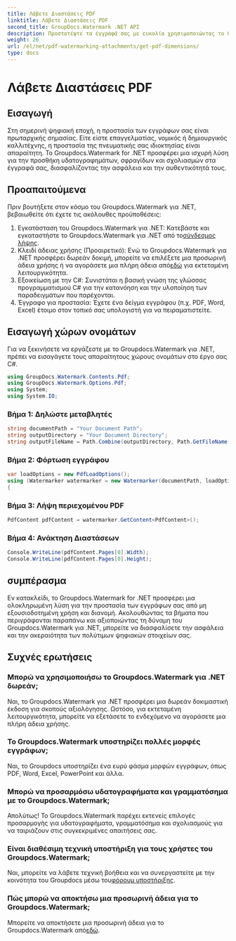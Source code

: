 ```yaml
---
title: Λάβετε Διαστάσεις PDF
linktitle: Λάβετε Διαστάσεις PDF
second_title: GroupDocs.Watermark .NET API
description: Προστατέψτε τα έγγραφά σας με ευκολία χρησιμοποιώντας το Groupdocs.Watermark για .NET. Προσθέστε υδατογραφήματα, γραμματόσημα και σχολιασμούς χωρίς κόπο.
weight: 26
url: /el/net/pdf-watermarking-attachments/get-pdf-dimensions/
type: docs
---
```

# Λάβετε Διαστάσεις PDF

## Εισαγωγή
Στη σημερινή ψηφιακή εποχή, η προστασία των εγγράφων σας είναι πρωταρχικής σημασίας. Είτε είστε επαγγελματίας, νομικός ή δημιουργικός καλλιτέχνης, η προστασία της πνευματικής σας ιδιοκτησίας είναι απαραίτητη. Το Groupdocs.Watermark for .NET προσφέρει μια ισχυρή λύση για την προσθήκη υδατογραφημάτων, σφραγίδων και σχολιασμών στα έγγραφά σας, διασφαλίζοντας την ασφάλεια και την αυθεντικότητά τους.
## Προαπαιτούμενα
Πριν βουτήξετε στον κόσμο του Groupdocs.Watermark για .NET, βεβαιωθείτε ότι έχετε τις ακόλουθες προϋποθέσεις:
1.  Εγκατάσταση του Groupdocs.Watermark για .NET: Κατεβάστε και εγκαταστήστε το Groupdocs.Watermark για .NET από το[σύνδεσμος λήψης](https://releases.groupdocs.com/Watermark/net/).
2.  Κλειδί άδειας χρήσης (Προαιρετικό): Ενώ το Groupdocs.Watermark για .NET προσφέρει δωρεάν δοκιμή, μπορείτε να επιλέξετε μια προσωρινή άδεια χρήσης ή να αγοράσετε μια πλήρη άδεια από[εδώ](https://purchase.groupdocs.com/buy) για εκτεταμένη λειτουργικότητα.
3. Εξοικείωση με την C#: Συνιστάται η βασική γνώση της γλώσσας προγραμματισμού C# για την κατανόηση και την υλοποίηση των παραδειγμάτων που παρέχονται.
4. Έγγραφο για προστασία: Έχετε ένα δείγμα εγγράφου (π.χ. PDF, Word, Excel) έτοιμο στον τοπικό σας υπολογιστή για να πειραματιστείτε.

## Εισαγωγή χώρων ονομάτων
Για να ξεκινήσετε να εργάζεστε με το Groupdocs.Watermark για .NET, πρέπει να εισαγάγετε τους απαραίτητους χώρους ονομάτων στο έργο σας C#.
```csharp
using GroupDocs.Watermark.Contents.Pdf;
using GroupDocs.Watermark.Options.Pdf;
using System;
using System.IO;
```
### Βήμα 1: Δηλώστε μεταβλητές
```csharp
string documentPath = "Your Document Path";
string outputDirectory = "Your Document Directory";
string outputFileName = Path.Combine(outputDirectory, Path.GetFileName(documentPath));
```
### Βήμα 2: Φόρτωση εγγράφου
```csharp
var loadOptions = new PdfLoadOptions();
using (Watermarker watermarker = new Watermarker(documentPath, loadOptions))
{
```
### Βήμα 3: Λήψη περιεχομένου PDF
```csharp
PdfContent pdfContent = watermarker.GetContent<PdfContent>();
```
### Βήμα 4: Ανάκτηση Διαστάσεων
```csharp
Console.WriteLine(pdfContent.Pages[0].Width);
Console.WriteLine(pdfContent.Pages[0].Height);
```

## συμπέρασμα
Εν κατακλείδι, το Groupdocs.Watermark for .NET προσφέρει μια ολοκληρωμένη λύση για την προστασία των εγγράφων σας από μη εξουσιοδοτημένη χρήση και διανομή. Ακολουθώντας τα βήματα που περιγράφονται παραπάνω και αξιοποιώντας τη δύναμη του Groupdocs.Watermark για .NET, μπορείτε να διασφαλίσετε την ασφάλεια και την ακεραιότητα των πολύτιμων ψηφιακών στοιχείων σας.
## Συχνές ερωτήσεις
### Μπορώ να χρησιμοποιήσω το Groupdocs.Watermark για .NET δωρεάν;
Ναι, το Groupdocs.Watermark για .NET προσφέρει μια δωρεάν δοκιμαστική έκδοση για σκοπούς αξιολόγησης. Ωστόσο, για εκτεταμένη λειτουργικότητα, μπορείτε να εξετάσετε το ενδεχόμενο να αγοράσετε μια πλήρη άδεια χρήσης.
### Το Groupdocs.Watermark υποστηρίζει πολλές μορφές εγγράφων;
Ναι, το Groupdocs υποστηρίζει ένα ευρύ φάσμα μορφών εγγράφων, όπως PDF, Word, Excel, PowerPoint και άλλα.
### Μπορώ να προσαρμόσω υδατογραφήματα και γραμματόσημα με το Groupdocs.Watermark;
Απολύτως! Το Groupdocs.Watermark παρέχει εκτενείς επιλογές προσαρμογής για υδατογραφήματα, γραμματόσημα και σχολιασμούς για να ταιριάζουν στις συγκεκριμένες απαιτήσεις σας.
### Είναι διαθέσιμη τεχνική υποστήριξη για τους χρήστες του Groupdocs.Watermark;
 Ναι, μπορείτε να λάβετε τεχνική βοήθεια και να συνεργαστείτε με την κοινότητα του Groupdocs μέσω του[φόρουμ υποστήριξης](https://forum.groupdocs.com/c/watermark/19).
### Πώς μπορώ να αποκτήσω μια προσωρινή άδεια για το Groupdocs.Watermark;
 Μπορείτε να αποκτήσετε μια προσωρινή άδεια για το Groupdocs.Watermark από[εδώ](https://purchase.groupdocs.com/temporary-license/).